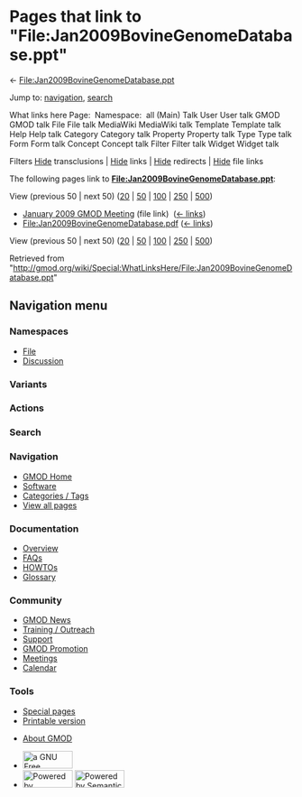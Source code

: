 <div id="mw-page-base" class="noprint">

</div>

<div id="mw-head-base" class="noprint">

</div>

<div id="content" class="mw-body" role="main">

<span id="top"></span>

<div id="mw-js-message" style="display:none;">

</div>



# <span dir="auto">Pages that link to "File:Jan2009BovineGenomeDatabase.ppt"</span>

<div id="bodyContent">

<div id="contentSub">

←
[File:Jan2009BovineGenomeDatabase.ppt](/wiki/File:Jan2009BovineGenomeDatabase.ppt "File:Jan2009BovineGenomeDatabase.ppt")

</div>

<div id="jump-to-nav" class="mw-jump">

Jump to: [navigation](#mw-navigation), [search](#p-search)

</div>

<div id="mw-content-text">

What links here Page:  Namespace:  all (Main) Talk User User talk GMOD
GMOD talk File File talk MediaWiki MediaWiki talk Template Template talk
Help Help talk Category Category talk Property Property talk Type Type
talk Form Form talk Concept Concept talk Filter Filter talk Widget
Widget talk

Filters
[Hide](/mediawiki/index.php?title=Special:WhatLinksHere/File:Jan2009BovineGenomeDatabase.ppt&hidetrans=1 "Special:WhatLinksHere/File:Jan2009BovineGenomeDatabase.ppt")
transclusions \|
[Hide](/mediawiki/index.php?title=Special:WhatLinksHere/File:Jan2009BovineGenomeDatabase.ppt&hidelinks=1 "Special:WhatLinksHere/File:Jan2009BovineGenomeDatabase.ppt")
links \|
[Hide](/mediawiki/index.php?title=Special:WhatLinksHere/File:Jan2009BovineGenomeDatabase.ppt&hideredirs=1 "Special:WhatLinksHere/File:Jan2009BovineGenomeDatabase.ppt")
redirects \|
[Hide](/mediawiki/index.php?title=Special:WhatLinksHere/File:Jan2009BovineGenomeDatabase.ppt&hideimages=1 "Special:WhatLinksHere/File:Jan2009BovineGenomeDatabase.ppt")
file links

The following pages link to
**[File:Jan2009BovineGenomeDatabase.ppt](/wiki/File:Jan2009BovineGenomeDatabase.ppt "File:Jan2009BovineGenomeDatabase.ppt")**:

View (previous 50 \| next 50)
([20](/mediawiki/index.php?title=Special:WhatLinksHere/File:Jan2009BovineGenomeDatabase.ppt&limit=20 "Special:WhatLinksHere/File:Jan2009BovineGenomeDatabase.ppt")
\|
[50](/mediawiki/index.php?title=Special:WhatLinksHere/File:Jan2009BovineGenomeDatabase.ppt&limit=50 "Special:WhatLinksHere/File:Jan2009BovineGenomeDatabase.ppt")
\|
[100](/mediawiki/index.php?title=Special:WhatLinksHere/File:Jan2009BovineGenomeDatabase.ppt&limit=100 "Special:WhatLinksHere/File:Jan2009BovineGenomeDatabase.ppt")
\|
[250](/mediawiki/index.php?title=Special:WhatLinksHere/File:Jan2009BovineGenomeDatabase.ppt&limit=250 "Special:WhatLinksHere/File:Jan2009BovineGenomeDatabase.ppt")
\|
[500](/mediawiki/index.php?title=Special:WhatLinksHere/File:Jan2009BovineGenomeDatabase.ppt&limit=500 "Special:WhatLinksHere/File:Jan2009BovineGenomeDatabase.ppt"))

- [January 2009 GMOD
  Meeting](/wiki/January_2009_GMOD_Meeting "January 2009 GMOD Meeting")
  (file link) ‎ <span class="mw-whatlinkshere-tools">([←
  links](/mediawiki/index.php?title=Special:WhatLinksHere&target=January+2009+GMOD+Meeting "Special:WhatLinksHere"))</span>
- [File:Jan2009BovineGenomeDatabase.pdf](/wiki/File:Jan2009BovineGenomeDatabase.pdf "File:Jan2009BovineGenomeDatabase.pdf")
  ‎ <span class="mw-whatlinkshere-tools">([←
  links](/mediawiki/index.php?title=Special:WhatLinksHere&target=File%3AJan2009BovineGenomeDatabase.pdf "Special:WhatLinksHere"))</span>

View (previous 50 \| next 50)
([20](/mediawiki/index.php?title=Special:WhatLinksHere/File:Jan2009BovineGenomeDatabase.ppt&limit=20 "Special:WhatLinksHere/File:Jan2009BovineGenomeDatabase.ppt")
\|
[50](/mediawiki/index.php?title=Special:WhatLinksHere/File:Jan2009BovineGenomeDatabase.ppt&limit=50 "Special:WhatLinksHere/File:Jan2009BovineGenomeDatabase.ppt")
\|
[100](/mediawiki/index.php?title=Special:WhatLinksHere/File:Jan2009BovineGenomeDatabase.ppt&limit=100 "Special:WhatLinksHere/File:Jan2009BovineGenomeDatabase.ppt")
\|
[250](/mediawiki/index.php?title=Special:WhatLinksHere/File:Jan2009BovineGenomeDatabase.ppt&limit=250 "Special:WhatLinksHere/File:Jan2009BovineGenomeDatabase.ppt")
\|
[500](/mediawiki/index.php?title=Special:WhatLinksHere/File:Jan2009BovineGenomeDatabase.ppt&limit=500 "Special:WhatLinksHere/File:Jan2009BovineGenomeDatabase.ppt"))

</div>

<div class="printfooter">

Retrieved from
"<http://gmod.org/wiki/Special:WhatLinksHere/File:Jan2009BovineGenomeDatabase.ppt>"

</div>

<div id="catlinks" class="catlinks catlinks-allhidden">

</div>

<div class="visualClear">

</div>

</div>

</div>

<div id="mw-navigation">

## Navigation menu

<div id="mw-head">



<div id="left-navigation">

<div id="p-namespaces" class="vectorTabs" role="navigation"
aria-labelledby="p-namespaces-label">

### Namespaces

- <span id="ca-nstab-image"><a href="/wiki/File:Jan2009BovineGenomeDatabase.ppt" accesskey="c"
  title="View the file page [c]">File</a></span>
- <span id="ca-talk"><a
  href="/mediawiki/index.php?title=File_talk:Jan2009BovineGenomeDatabase.ppt&amp;action=edit&amp;redlink=1"
  accesskey="t"
  title="Discussion about the content page [t]">Discussion</a></span>

</div>

<div id="p-variants" class="vectorMenu emptyPortlet" role="navigation"
aria-labelledby="p-variants-label">

### 

### Variants[](#)

<div class="menu">

</div>

</div>

</div>

<div id="right-navigation">



<div id="p-cactions" class="vectorMenu emptyPortlet" role="navigation"
aria-labelledby="p-cactions-label">

### Actions[](#)

<div class="menu">

</div>

</div>

<div id="p-search" role="search">

### Search

<div id="simpleSearch">

</div>

</div>

</div>

</div>

<div id="mw-panel">

<div id="p-logo" role="banner">

<a href="/wiki/Main_Page"
style="background-image: url(http://gmod.org/images/GMOD-cogs.png);"
title="Visit the main page"></a>

</div>

<div id="p-Navigation" class="portal" role="navigation"
aria-labelledby="p-Navigation-label">

### Navigation

<div class="body">

- <span id="n-GMOD-Home">[GMOD Home](/wiki/Main_Page)</span>
- <span id="n-Software">[Software](/wiki/GMOD_Components)</span>
- <span id="n-Categories-.2F-Tags">[Categories /
  Tags](/wiki/Categories)</span>
- <span id="n-View-all-pages">[View all
  pages](/wiki/Special:AllPages)</span>

</div>

</div>

<div id="p-Documentation" class="portal" role="navigation"
aria-labelledby="p-Documentation-label">

### Documentation

<div class="body">

- <span id="n-Overview">[Overview](/wiki/Overview)</span>
- <span id="n-FAQs">[FAQs](/wiki/Category:FAQ)</span>
- <span id="n-HOWTOs">[HOWTOs](/wiki/Category:HOWTO)</span>
- <span id="n-Glossary">[Glossary](/wiki/Glossary)</span>

</div>

</div>

<div id="p-Community" class="portal" role="navigation"
aria-labelledby="p-Community-label">

### Community

<div class="body">

- <span id="n-GMOD-News">[GMOD News](/wiki/GMOD_News)</span>
- <span id="n-Training-.2F-Outreach">[Training /
  Outreach](/wiki/Training_and_Outreach)</span>
- <span id="n-Support">[Support](/wiki/Support)</span>
- <span id="n-GMOD-Promotion">[GMOD
  Promotion](/wiki/GMOD_Promotion)</span>
- <span id="n-Meetings">[Meetings](/wiki/Meetings)</span>
- <span id="n-Calendar">[Calendar](/wiki/Calendar)</span>

</div>

</div>

<div id="p-tb" class="portal" role="navigation"
aria-labelledby="p-tb-label">

### Tools

<div class="body">

- <span id="t-specialpages"><a href="/wiki/Special:SpecialPages" accesskey="q"
  title="A list of all special pages [q]">Special pages</a></span>
- <span id="t-print"><a
  href="/mediawiki/index.php?title=Special:WhatLinksHere/File:Jan2009BovineGenomeDatabase.ppt&amp;printable=yes"
  rel="alternate" accesskey="p"
  title="Printable version of this page [p]">Printable version</a></span>

</div>

</div>

</div>

</div>

<div id="footer" role="contentinfo">

- <span id="footer-places-about">[About
  GMOD](/wiki/GMOD:About "GMOD:About")</span>

<!-- -->

- <span id="footer-copyrightico">[<img src="http://www.gnu.org/graphics/gfdl-logo-small.png" width="88"
  height="31" alt="a GNU Free Documentation License" />](http://www.gnu.org/licenses/fdl-1.3.html)</span>
- <span id="footer-poweredbyico">[<img src="/mediawiki/skins/common/images/poweredby_mediawiki_88x31.png"
  width="88" height="31" alt="Powered by MediaWiki" />](//www.mediawiki.org/)
  [<img
  src="/mediawiki/extensions/SemanticMediaWiki/includes/../resources/images/smw_button.png"
  width="88" height="31" alt="Powered by Semantic MediaWiki" />](https://www.semantic-mediawiki.org/wiki/Semantic_MediaWiki)</span>

<div style="clear:both">

</div>

</div>
